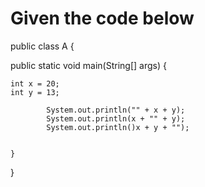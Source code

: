 # Given the code below


 public class A {

 public static void main(String[] args) {

    int x = 20;
    int y = 13;

            System.out.println("" + x + y);
            System.out.println(x + "" + y);
            System.out.println()x + y + "");


    }

}



